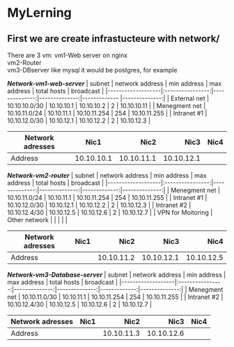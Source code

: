 # MyLerning
## First we are create infrastucteure with network/
There are 3 vm:
    vm1-Web server on nginx\
    vm2-Router\
    vm3-DBserver like mysql it would be postgres, for example

***Network-vm1-web-server***
|       subnet      | network address  |  min address  |  max address  | total hosts  |   broadcast   |
|-------------------|:----------------:|--------------:|--------------:|------------- |--------------:|
| External net      | 10.10.10.0/30    | 10.10.10.1    | 10.10.10.2    |     2        | 10.10.10.11   |
| Menegment net     | 10.10.11.0/24    | 10.10.11.1    | 10.10.11.254  |     254      | 10.10.11.255  |
| Intranet #1       | 10.10.12.0/30    | 10.10.12.1    | 10.10.12.2    |     2        | 10.10.12.3    |

| Network adresses  |      Nic1        |    Nic2       |    Nic3       |     Nic4     |
|-------------------|:----------------:|--------------:|--------------:|-------------:| 
|    Address        |    10.10.10.1    | 10.10.11.1    | 10.10.12.1    |              |

***Network-vm2-router***
|       subnet      | network address  |  min address  |  max address  | total hosts  |   broadcast   |
|-------------------|:----------------:|--------------:|--------------:|-------------:|--------------:|
| Menegment net     | 10.10.11.0/24    | 10.10.11.1    | 10.10.11.254  |     254      | 10.10.11.255  |
| Intranet #1       | 10.10.12.0/30    | 10.10.12.1    | 10.10.12.2    |     2        | 10.10.12.3    |
| Intranet #2       | 10.10.12.4/30    | 10.10.12.5    | 10.10.12.6    |     2        | 10.10.12.7    |
| VPN for Moitoring | Other network    |               |               |              |               |

| Network adresses  |      Nic1        |    Nic2       |    Nic3       |     Nic4     |
|-------------------|:----------------:|--------------:|--------------:|-------------:| 
|    Address        |                  | 10.10.11.2    | 10.10.12.1    | 10.10.12.5   |

***Network-vm3-Database-server***
|       subnet      | network address  |  min address  |  max address  | total hosts  |   broadcast   |
|-------------------|:----------------:|--------------:|--------------:|-------------:|--------------:|
| Menegment net     | 10.10.11.0/30    | 10.10.11.1    | 10.10.11.254  |     254      | 10.10.11.255  |
| Intranet #2       | 10.10.12.4/30    | 10.10.12.5    | 10.10.12.6    |     2        | 10.10.12.7    |

| Network adresses  |      Nic1        |    Nic2       |    Nic3       |     Nic4     |
|-------------------|:----------------:|--------------:|--------------:|-------------:| 
|    Address        |                  | 10.10.11.3    | 10.10.12.6    |              |

